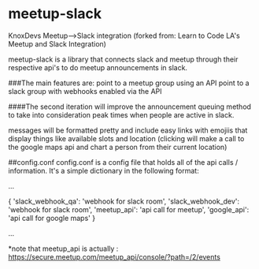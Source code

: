 # meetup-slack
KnoxDevs Meetup-->Slack integration (forked from: Learn to Code LA's Meetup and Slack Integration)

meetup-slack is a library that connects slack and meetup through their respective api's to do meetup announcements in slack.

###The main features are:
point to a meetup group using an API
point to a slack group with webhooks enabled via the API

####The second iteration will improve the announcement queuing method to take into consideration peak times when people are active in slack.

messages will be formatted pretty and include easy links with emojiis that display things like available slots and location (clicking will make a call to the google maps api and chart a person from their current location)

##config.conf
config.conf is a config file that holds all of the api calls / information.  It's a simple dictionary in the following format:

...

{
	'slack_webhook_qa': 'webhook for slack room',
        'slack_webhook_dev': 'webhook for slack room',
        'meetup_api': 'api call for meetup',
        'google_api': 'api call for google maps'
}

...

*note that meetup_api is actually : https://secure.meetup.com/meetup_api/console/?path=/2/events
